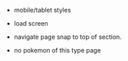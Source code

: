 




- mobile/tablet styles

- load screen

- navigate page snap to top of section.

- no pokemon of this type page






